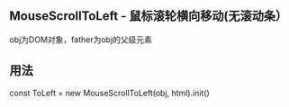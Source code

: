 
## MouseScrollToLeft - 鼠标滚轮横向移动(无滚动条）
  obj为DOM对象，father为obj的父级元素

## 用法
  const ToLeft = new MouseScrollToLeft(obj, html).init()

